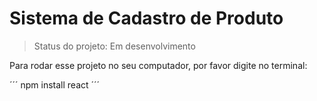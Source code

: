 # Sistema de Cadastro de Produto

> Status do projeto: Em desenvolvimento

Para rodar esse projeto no seu computador, por favor digite no terminal:

´´´
npm install react 
´´´
